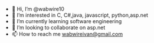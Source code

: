 - 👋 Hi, I’m @wabwire10
- 👀 I’m interested in C, C#,java, javascript, python,asp.net
- 🌱 I’m currently learning software engineering
- 💞️ I’m looking to collaborate on asp.net
- 📫 How to reach me wabwireivan@gmail.com

<!---
wabwire10/wabwire10 is a ✨ special ✨ repository because its `README.md` (this file) appears on your GitHub profile.
You can click the Preview link to take a look at your changes.
--->
